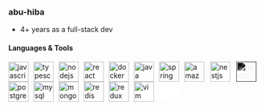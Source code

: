 ### abu-hiba

- 4+ years as a full-stack dev

#### Languages & Tools
<img align="left" alt="javascript" width="40px" style="margin-right:10px;" src="https://cdn.jsdelivr.net/gh/devicons/devicon/icons/javascript/javascript-plain.svg" />
<img align="left" alt="typescript" width="40px" style="margin-right:10px;" src="https://cdn.jsdelivr.net/gh/devicons/devicon/icons/typescript/typescript-plain.svg" />
<img align="left" alt="nodejs" width="40px" style="margin-right:10px;" src="https://cdn.jsdelivr.net/gh/devicons/devicon/icons/nodejs/nodejs-original.svg" />
<img align="left" alt="react" width="40px" style="margin-right:10px;" src="https://cdn.jsdelivr.net/gh/devicons/devicon/icons/react/react-original.svg" />
<img align="left" alt="docker" width="40px" style="margin-right:10px;" src="https://cdn.jsdelivr.net/gh/devicons/devicon/icons/docker/docker-original.svg" />
<img align="left" alt="java" width="40px" style="margin-right:10px;" src="https://cdn.jsdelivr.net/gh/devicons/devicon/icons/java/java-original.svg"/>
<img align="left" alt="spring" width="40px" style="margin-right:10px;" src="https://cdn.jsdelivr.net/gh/devicons/devicon/icons/spring/spring-original.svg" />
<img align="left" alt="amazon web services" width="40px" style="margin-right:10px;" src="https://cdn.jsdelivr.net/gh/devicons/devicon/icons/amazonwebservices/amazonwebservices-original.svg" />
<img align="left" alt="nestjs" width="40px" style="margin-right:10px;background-color:white;padding:0 2px;" src="https://cdn.jsdelivr.net/gh/devicons/devicon/icons/nestjs/nestjs-plain.svg" />
<img align="left" alt="nextjs" width="40px" style="margin-right:10px; filter: invert(100%) sepia(0%) saturate(0%) hue-rotate(193deg) brightness(102%) contrast(103%);" src="https://cdn.jsdelivr.net/gh/devicons/devicon/icons/nextjs/nextjs-original-wordmark.svg" />

<svg viewBox="0 0 128 128" width="40px">
<path fill="#fff" d="M64 0C28.7 0 0 28.7 0 64s28.7 64 64 64c11.2 0 21.7-2.9 30.8-7.9L48.4 55.3v36.6h-6.8V41.8h6.8l50.5 75.8C116.4 106.2 128 86.5 128 64c0-35.3-28.7-64-64-64zm22.1 84.6l-7.5-11.3V41.8h7.5v42.8z"></path>
</svg>
          
<img align="left" alt="postgresql" width="40px" style="margin-right:10px;" src="https://cdn.jsdelivr.net/gh/devicons/devicon/icons/postgresql/postgresql-original.svg" />
<img align="left" alt="mysql" width="40px" style="margin-right:10px;" src="https://cdn.jsdelivr.net/gh/devicons/devicon/icons/mysql/mysql-original.svg" />
<img align="left" alt="mongodb" width="40px" style="margin-right:10px;" src="https://cdn.jsdelivr.net/gh/devicons/devicon/icons/mongodb/mongodb-original.svg" />
<img align="left" alt="redis" width="40px" style="margin-right:10px;" src="https://cdn.jsdelivr.net/gh/devicons/devicon/icons/redis/redis-original.svg" />
<img align="left" alt="redux" width="40px" style="margin-right:10px;" src="https://cdn.jsdelivr.net/gh/devicons/devicon/icons/redux/redux-original.svg" />
<img align="left" alt="vim" width="40px" style="margin-right:10px;" src="https://cdn.jsdelivr.net/gh/devicons/devicon/icons/vim/vim-original.svg" />

<!--
- 🔭 I’m currently working on ...
- 🌱 I’m currently learning ...
- 👯 I’m looking to collaborate on ...
- 🤔 I’m looking for help with ...
- 💬 Ask me about ...
- 📫 How to reach me: ...
- 😄 Pronouns: ...
- ⚡ Fun fact: ...
-->
